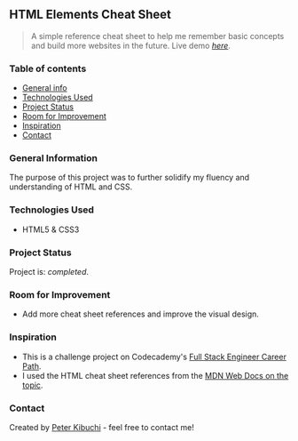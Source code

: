 ## HTML Elements Cheat Sheet
> A simple reference cheat sheet to help me remember basic concepts and build more websites in the future.
> Live demo [_here_](https://peterkibuchi.github.io/html-cheatsheet/).


### Table of contents
* [General info](#general-information)
* [Technologies Used](#technologies-used)
* [Project Status](#project-status)
* [Room for Improvement](#room-for-improvement)
* [Inspiration](#inspiration)
* [Contact](#contact)


### General Information
The purpose of this project was to further solidify my fluency and understanding of HTML and CSS.


### Technologies Used
* HTML5 & CSS3


### Project Status
Project is: _completed_.


### Room for Improvement
* Add more cheat sheet references and improve the visual design.


### Inspiration
- This is a challenge project on Codecademy's [Full Stack Engineer Career Path](https://www.codecademy.com/learn/paths/full-stack-engineer-career-path/).
- I used the HTML cheat sheet references from the [MDN Web Docs on the topic](https://developer.mozilla.org/en-US/docs/Web/HTML/Element).


### Contact
Created by [Peter Kibuchi](https://peterkibuchi.com) - feel free to contact me!
